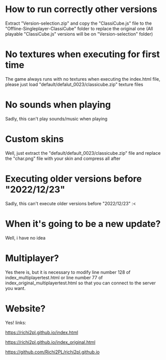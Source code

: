 # How to run correctly other versions

Extract "Version-selection.zip" and copy the "ClassiCube.js" file to the "Offline-Singleplayer-ClassiCube" folder to replace the original one (All playable "ClassiCube.js" versions will be on "Version-selection" folder)

# No textures when executing for first time

The game always runs with no textures when executing the index.html file, please just load "default/defalut_0023/classicube.zip" texture files

# No sounds when playing

Sadly, this can't play sounds/music when playing

# Custom skins

Well, just extract the "default/default_0023/classicube.zip" file and replace the "char.png" file with your skin and compress all after

# Executing older versions before "2022/12/23"

Sadly, this can't execute older versions before "2022/12/23" :<

# When it's going to be a new update?

Well, i have no idea

# Multiplayer?

Yes there is, but it is necessary to modify line number 128 of index_multiplayertest.html or line number 77 of index_original_multiplayertest.html so that you can connect to the server you want.

# Website?

Yes! links:

https://richi2pl.github.io/index.html

https://richi2pl.github.io/index_original.html

https://github.com/Richi2PL/richi2pl.github.io
